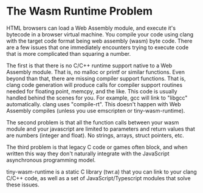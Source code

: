 <h1>The Wasm Runtime Problem</h1>
HTML browsers can load a Web Assembly module, and execute it's bytecode in a browser virtual machine.  You compile your code using clang with the target code format being web assembly (wasm) byte code.   There are a few issues that one immediately encounters trying to execute code that is more complicated than squaring a number.  

The first is that there is no C/C++ runtime support native to a Web Assembly module.  That is, no malloc or printf or similar functions.  Even beyond than that, there are missing compiler support functions.  That is, clang code generation will produce calls for compiler support routines needed for floating point, memcpy, and the like.   This code is usually handled behind the scenes for you.  For example, gcc will link to "libgcc" automatically.  clang uses "compile-rt".  This doesn't happen with Web Assembly compiles (unless you use emscripten or tiny-wasm-runtime).

The second problem is that all the function calls between your wasm module and your javascript are limited to parameters and return values that are numbers (integer and float). No strings, arrays, struct pointers, etc.

The third problem is that legacy C code or games often block, and when written this way they don't naturally integrate with the JavaScript asynchronous programming model.

tiny-wasm-runtime is a static C library (twr.a) that you can link to your clang C/C++ code, as well as a set of JavaScript/Typescript modules that solve these issues.